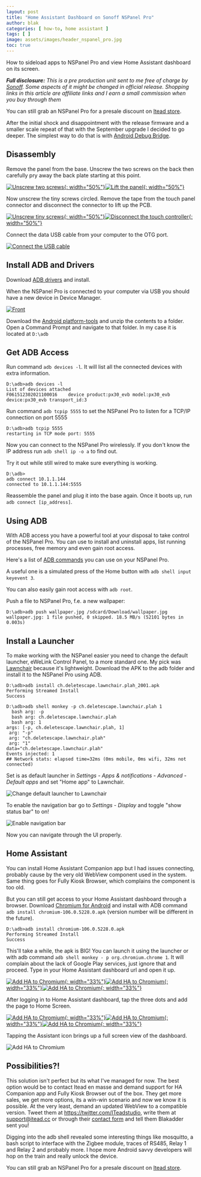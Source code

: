 ```yaml
---
layout: post
title: "Home Assistant Dashboard on Sonoff NSPanel Pro"
author: blak
categories: [ how-to, home assistant ]
tags: [ ]
image: assets/images/header_nspanel_pro.jpg
toc: true
---
```


How to sideload apps to NSPanel Pro and view Home Assistant dashboard on its screen.

_**Full disclosure:** This is a pre production unit sent to me free of charge by [Sonoff](https://itead.cc/ref/34/). Some aspects of it might be changed in official release. Shopping links in this article are affiliate links and I earn a small commission when you buy through them_

You can still grab an NSPanel Pro for a presale discount on [Itead store](https://itead.cc/product/sonoff-nspanel-pro-smart-home-control-panel/ref/34/).

After the initial shock and disappointment with the release firmware and a smaller scale repeat of that with the September upgrade I decided to go deeper. The simplest way to do that is with [Android Debug Bridge](https://developer.android.com/studio/command-line/adb).

## Disassembly

Remove the panel from the base. Unscrew the two screws on the back then carefully pry away the back plate starting at this point.

[![Unscrew two screws](/assets/images/nspanelpro-sideload/open1.jpg){: width="50%"}](/assets/images/nspanelpro-sideload/open1.jpg)[![Lift the panel](/assets/images/nspanelpro-sideload/open2.jpg){: width="50%"}](/assets/images/nspanelpro-sideload/open2.jpg)

Now unscrew the tiny screws circled. Remove the tape from the touch panel connector and disconnect the connector to lift up the PCB.

[![Unscrew tiny screws](/assets/images/nspanelpro-sideload/open3.jpg){: width="50%"}](/assets/images/nspanelpro-sideload/open3.jpg)[![Disconnect the touch controller](/assets/images/nspanelpro-sideload/open4.jpg){: width="50%"}](/assets/images/nspanelpro-sideload/open4.jpg)

Connect the data USB cable from your computer to the OTG port.

[![Connect the USB cable](/assets/images/nspanelpro-sideload/open5.jpg)](/assets/images/nspanelpro-sideload/open5.jpg)

## Install ADB and Drivers

Download [ADB drivers](https://developer.android.com/studio/run/win-usb) and install.

When the NSPanel Pro is connected to your computer via USB you should have a new device in Device Manager.

[![Front](/assets/images/nspanelpro-sideload/device_manager.jpg)](/assets/images/nspanelpro-sideload/device_manager.jpg)

Download the [Android platform-tools](https://dl.google.com/android/repository/platform-tools-latest-windows.zip) and unzip the contents to a folder. Open a Command Prompt and navigate to that folder. In my case it is located at `D:\adb`

## Get ADB Access

Run command `adb devices -l`. It will list all the connected devices with extra information.

```dos
D:\adb>adb devices -l
List of devices attached
F061512302021100016    device product:px30_evb model:px30_evb device:px30_evb transport_id:3
```

Run command `adb tcpip 5555` to set the NSPanel Pro to listen for a TCP/IP connection on port 5555

```dos
D:\adb>adb tcpip 5555
restarting in TCP mode port: 5555
```

Now you can connect to the NSPanel Pro wirelessly. If you don't know the IP address run `adb shell ip -o a` to find out.

Try it out while still wired to make sure everything is working.

```dos
D:\adb>
adb connect 10.1.1.144
connected to 10.1.1.144:5555
```

Reassemble the panel and plug it into the base again. Once it boots up, run `adb connect [ip_address]`.

## Using ADB

With ADB access you have a powerful tool at your disposal to take control of the NSPanel Pro. You can use to install and uninstall apps, list running processes, free memory and even gain root access.

Here's a list of [ADB commands](https://technastic.com/adb-commands-list-adb-cheat-sheet/) you can use on your NSPanel Pro.

A useful one is a simulated press of the Home button with `adb shell input keyevent 3`.

You can also easily gain root access with `adb root`.

Push a file to NSPanel Pro, f.e. a new wallpaper:

```shell
D:\adb>adb push wallpaper.jpg /sdcard/Download/wallpaper.jpg
wallpaper.jpg: 1 file pushed, 0 skipped. 18.5 MB/s (52101 bytes in 0.003s)
```

## Install a Launcher

To make working with the NSPanel easier you need to change the default launcher, eWeLink Control Panel, to a more standard one. My pick was [Lawnchair](https://f-droid.org/en/packages/ch.deletescape.lawnchair.plah/) because it's lightweight. Download the APK to the adb folder and install it to the NSPanel Pro using ADB.

```shell
D:\adb>adb install ch.deletescape.lawnchair.plah_2001.apk
Performing Streamed Install
Success
```

```shell
D:\adb>adb shell monkey -p ch.deletescape.lawnchair.plah 1
  bash arg: -p
  bash arg: ch.deletescape.lawnchair.plah
  bash arg: 1
args: [-p, ch.deletescape.lawnchair.plah, 1]
 arg: "-p"
 arg: "ch.deletescape.lawnchair.plah"
 arg: "1"
data="ch.deletescape.lawnchair.plah"
Events injected: 1
## Network stats: elapsed time=32ms (0ms mobile, 0ms wifi, 32ms not connected)
```

Set is as default launcher in *Settings - Apps & notifications - Advanced - Default apps* and set "Home app" to Lawnchair.

![Change default launcher to Lawnchair](/assets/images/nspanelpro-sideload/defaultlauncher.jpg)

To enable the navigation bar go to *Settings - Display* and toggle "show status bar" to on!

![Enable navigation bar](/assets/images/nspanelpro-sideload/statusbar.jpg)

Now you can navigate through the UI properly.

## Home Assistant

You can install Home Assistant Companion app but I had issues connecting, probably cause by the very old WebView component used in the system. Same thing goes for Fully Kiosk Browser, which complains the component is too old.

But you can still get access to your Home Assistant dashboard through a browser. Download [Chromium for Android](https://droidbang.com/link/chromium-android) and install with ADB command `adb install chromium-106.0.5228.0.apk` (version number will be different in the future).

```shell
D:\adb>adb install chromium-106.0.5228.0.apk
Performing Streamed Install
Success
```

This'll take a while, the apk is BIG! You can launch it using the launcher or with adb command `adb shell monkey - p org.chromium.chrome 1`. It will complain about the lack of Google Play services, just ignore that and proceed. Type in your Home Assistant dashboard url and open it up. 

[![Add HA to Chromium](/assets/images/nspanelpro-sideload/chromium1.jpg){: width="33%"}](/assets/images/nspanelpro-sideload/chromium1.jpg)[![Add HA to Chromium](/assets/images/nspanelpro-sideload/chromium2.jpg){: width="33%"}](/assets/images/nspanelpro-sideload/chromium2.jpg)[![Add HA to Chromium](/assets/images/nspanelpro-sideload/chromium3.jpg){: width="33%"}](/assets/images/nspanelpro-sideload/chromium3.jpg)

After logging in to Home Assistant dashboard, tap the three dots and add the page to Home Screen.

[![Add HA to Chromium](/assets/images/nspanelpro-sideload/chromium4.jpg){: width="33%"}](/assets/images/nspanelpro-sideload/chromium4.jpg)[![Add HA to Chromium](/assets/images/nspanelpro-sideload/chromium5.jpg){: width="33%"}](/assets/images/nspanelpro-sideload/chromium5.jpg)[![Add HA to Chromium](/assets/images/nspanelpro-sideload/chromium6.jpg){: width="33%"}](/assets/images/nspanelpro-sideload/chromium6.jpg)

Tapping the Assistant icon brings up a full screen view of the dashboard.

![Add HA to Chromium](/assets/images/nspanelpro-sideload/chromium7.jpg)

## Possibilities?!

This solution isn't perfect but its what I've managed for now. The best option would be to contact Itead en masse and demand support for HA Companion app and Fully Kiosk Browser out of the box. They get more sales, we get more options, its a win-win scenario and now we know it is possible. At the very least, demand an updated WebView to a compatible version. Tweet them at https://twitter.com/ITeadstudio, write them at support@itead.cc or through their [contact form](https://itead.cc/contact/) and tell them Blakadder sent you!

Digging into the adb shell revealed some interesting things like mosquitto, a bash script to interface with the Zigbee module, traces of RS485, Relay 1 and Relay 2 and probably more. I hope more Android savvy developers will hop on the train and really unlock the device.

You can still grab an NSPanel Pro for a presale discount on [Itead store](https://itead.cc/product/sonoff-nspanel-pro-smart-home-control-panel/ref/34/).